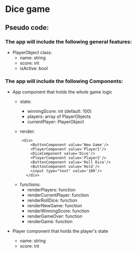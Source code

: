 # Dice game

## Pseudo code:

### The app will include the following general features:

-   PlayerObject class:
    -   name: string
    -   score: int
    -   isActive: bool

### The app will include the following Components:

-   App component that holds the whole game logic

    -   state:

        -   winningScore: int (default: 100)
        -   players: array of PlayerObjects
        -   currentPlayer: PlayerObject

    -   render:

    ```
        <div>
            <ButtonComponent value='New Game'/>
            <PlayerComponent value='Player1'/>
            <DiceComponent value='Dice'/>
            <PlayerComponent value='Player2'/>
            <ButtonComponent value='Roll Dice'/>
            <ButtonComponent value='Hold'/>
            <input type="text" value='100'/>
          </div>
    ```

    -   functions:
        -   renderPlayers: function
        -   renderCurrentPlayer: function
        -   renderRollDice: function
        -   renderNewGame: function
        -   renderWinningScore: function
        -   renderGameOver: function
        -   renderGame: function

-   Player component that holds the player's state
    -   name: string
    -   score: int
